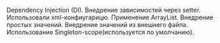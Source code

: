  Dependency Injection (DI).
 Внедрение зависимостей через setter. Использовали xml-конфиугарицю. 
 Применение ArrayList.
 Внедрение простых значений.
 Внедрение значений из внешнего файла.
 Использование Singleton-scope(используется по умолчанию).
